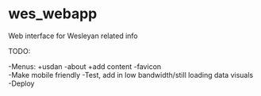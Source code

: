 wes_webapp
==========

Web interface for Wesleyan related info

TODO:

-Menus:
	+usdan
-about
	+add content
-favicon	
-Make mobile friendly
-Test, add in low bandwidth/still loading data visuals
-Deploy
